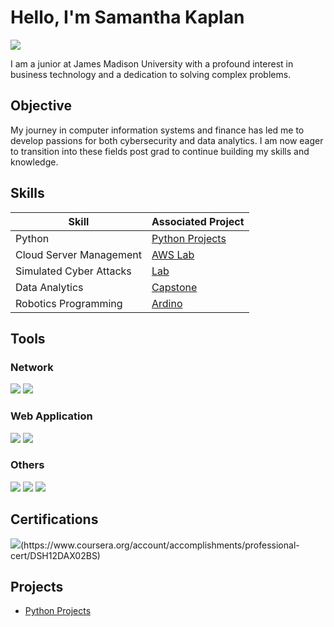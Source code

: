 # Hello, I'm Samantha Kaplan
<a href="https://linkedin.com/in/samantha-kaplan-576397266/"><img src="https://img.shields.io/badge/-LinkedIn-0072b1?&style=for-the-badge&logo=linkedin&logoColor=white" /></a>



I am a junior at James Madison University with a profound interest in business technology and a dedication to solving complex problems.

## Objective


My journey in computer information systems and finance has led me to develop passions for both cybersecurity and data analytics. I am now eager to transition into these fields post grad to continue building my skills and knowledge.
## Skills


| Skill                                         | Associated Project         |
|-----------------------------------------------|----------------------------|
| Python                   | <a href="https://github.com/sambellekaplan/Python-Projects/blob/main/README.md">Python Projects</a>|
| Cloud Server Management | <a href="https://google.com">AWS Lab</a>|
| Simulated Cyber Attacks         | <a href="https://google.com">Lab</a>|
| Data Analytics     | <a href="https://google.com">Capstone</a> |
| Robotics Programming            | <a href="https://google.com">Ardino</a>|

## Tools

### Network
<div>
    <img src="https://img.shields.io/badge/-Wireshark-1679A7?&style=for-the-badge&logo=Wireshark&logoColor=white" />
    <img src="https://img.shields.io/badge/-Nmap-4682B4?&style=for-the-badge&logo=Nmap&logoColor=white" />
</div>

### Web Application
<div>
    <img src="https://img.shields.io/badge/-Burp%20Suite-FF5733?&style=for-the-badge&logo=Burp%20Suite&logoColor=white" />
    <img src="https://img.shields.io/badge/-OWASP%20ZAP-3C78B5?&style=for-the-badge&logo=OWASP&logoColor=white" />

</div>

### Others
<div>
    <img src="https://img.shields.io/badge/-Snort-EE0000?&style=for-the-badge&logo=Snort&logoColor=white" />
    <img src="https://img.shields.io/badge/-Kali%20Linux-557CFF?&style=for-the-badge&logo=kali-linux&logoColor=white" />
    <img src="https://img.shields.io/badge/-Power%20BI-5C2D91?&style=for-the-badge&logo=Microsoft%20Power%20BI&logoColor=white" />

</div>

## Certifications

<div>
<img src="https://img.shields.io/badge/-Advanced%20Data%20Analytics-4285F4?&style=for-the-badge&logo=Google&logoColor=white" />(https://www.coursera.org/account/accomplishments/professional-cert/DSH12DAX02BS)

</div>

## Projects
- <a href="https://github.com/sambellekaplan/Python-Projects/blob/main/README.md">Python Projects</a>

